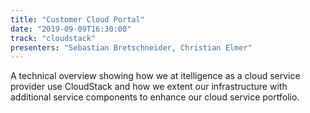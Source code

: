 ```yaml
---
title: "Customer Cloud Portal"
date: "2019-09-09T16:30:00"
track: "cloudstack"
presenters: "Sebastian Bretschneider, Christian Elmer"
---
```


A technical overview showing how we at itelligence as a cloud service provider use CloudStack and how we extent our infrastructure with additional service components to enhance our cloud service portfolio.
